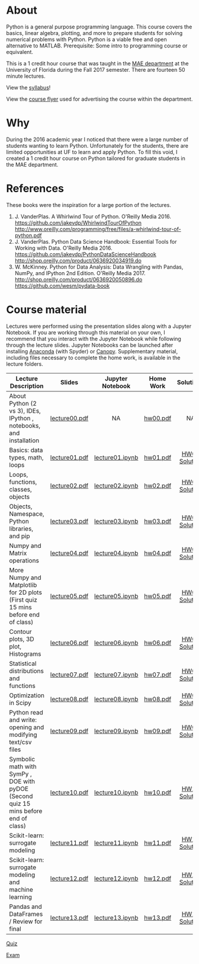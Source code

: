 # About
Python is a general purpose programming language. This course covers the basics, linear algebra, plotting, and more to prepare students for solving numerical problems with Python. Python is a viable free and open alternative to MATLAB. Prerequisite: Some intro to programming course or equivalent.

This is a 1 credit hour course that was taught in the [MAE department](http://www.mae.ufl.edu/) at the University of Florida during the Fall 2017 semester. There are fourteen 50 minute lectures.

View the [syllabus](syllabus/syllabus.pdf)!

View the [course flyer](PythonProgrammingEML6934.pdf) used for advertising the course within the department.


# Why
During the 2016 academic year I noticed that there were a large number of students wanting to learn Python. Unfortunately for the students, there are limited opportunities at UF to learn and apply Python. To fill this void, I created a 1 credit hour course on Python tailored for graduate students in the MAE department.

# References
These books were the inspiration for a large portion of the lectures.

1. J. VanderPlas. A Whirlwind Tour of Python. O'Reilly Media 2016. https://github.com/jakevdp/WhirlwindTourOfPython http://www.oreilly.com/programming/free/files/a-whirlwind-tour-of-python.pdf
2. J. VanderPlas. Python Data Science Handbook: Essential Tools for Working with Data. O'Reilly Media 2016. https://github.com/jakevdp/PythonDataScienceHandbook http://shop.oreilly.com/product/0636920034919.do
3. W. McKinney. Python for Data Analysis: Data Wrangling with Pandas, NumPy, and IPython 2nd Edition. O'Reilly Media 2017. http://shop.oreilly.com/product/0636920050896.do https://github.com/wesm/pydata-book



# Course material

Lectures were performed using the presentation slides along with a Jupyter Notebook. If you are working through this material on your own, I recommend that you interact with the Jupyter Notebook while following through the lecture slides. Jupyter Notebooks can be launched after installing [Anaconda](https://www.anaconda.com/download) (with Spyder) or [Canopy](https://store.enthought.com/downloads/). Supplementary material, including files necessary to complete the home work, is available in the lecture folders.


| Lecture Description | Slides        | Jupyter Notebook | Home Work | Solutions |
| ------------- | ------------- |:----------------:| :--------:| :--------:|
|About Python (2 vs 3), IDEs, IPython , notebooks, and installation| [lecture00.pdf](lectures/lecture00/lecture00.pdf) | NA  | [hw00.pdf](lectures/lecture00/hw00.pdf) | NA |
| Basics: data types, math, loops | [lecture01.pdf](lectures/lecture01/lecture01.pdf) | [lecture01.ipynb](lectures/lecture01/lecture01.ipynb)  | [hw01.pdf](lectures/lecture01/hw01.pdf) | [HW01 Solution](homework_solutions/HW01/) |
| Loops, functions, classes, objects| [lecture02.pdf](lectures/lecture02/lecture02.pdf) | [lecture02.ipynb](lectures/lecture02/lecture02.ipynb)  | [hw02.pdf](lectures/lecture02/hw02.pdf) | [HW02 Solution](homework_solutions/HW02/) |
| Objects, Namespace, Python libraries, and pip | [lecture03.pdf](lectures/lecture03/lecture03.pdf) | [lecture03.ipynb](lectures/lecture03/lecture03.ipynb)  | [hw03.pdf](lectures/lecture03/hw03.pdf) | [HW03 Solution](homework_solutions/HW03/) |
| Numpy and Matrix operations | [lecture04.pdf](lectures/lecture04/lecture04.pdf) | [lecture04.ipynb](lectures/lecture04/lecture04.ipynb)  | [hw04.pdf](lectures/lecture04/hw04.pdf) | [HW04 Solution](homework_solutions/HW04/) |
| More Numpy and Matplotlib for 2D plots (First quiz 15 mins before end of class) | [lecture05.pdf](lectures/lecture05/lecture05.pdf) | [lecture05.ipynb](lectures/lecture05/lecture05.ipynb)  | [hw05.pdf](lectures/lecture05/hw05.pdf) | [HW05 Solution](homework_solutions/HW05/) |
| Contour plots, 3D plot, Histograms | [lecture06.pdf](lectures/lecture06/lecture06.pdf) | [lecture06.ipynb](lectures/lecture06/lecture06.ipynb)  | [hw06.pdf](lectures/lecture06/hw06.pdf) | [HW06 Solution](homework_solutions/HW06/hw06_solution.py) |
| Statistical distributions and functions | [lecture07.pdf](lectures/lecture07/lecture07.pdf) | [lecture07.ipynb](lectures/lecture07/lecture07.ipynb)  | [hw07.pdf](lectures/lecture07/hw07.pdf) | [HW07 Solution](homework_solutions/hw07_solution.py) |
| Optimization in Scipy | [lecture08.pdf](lectures/lecture08/lecture08.pdf) | [lecture08.ipynb](lectures/lecture08/lecture08.ipynb)  | [hw08.pdf](lectures/lecture08/hw08.pdf) | [HW08 Solution](homework_solutions/hw08_solution.py) |
| Python read and write: opening and modifying text/csv files | [lecture09.pdf](lectures/lecture09/lecture09.pdf) | [lecture09.ipynb](lectures/lecture09/lecture09.ipynb)  | [hw09.pdf](lectures/lecture09/hw09.pdf) | [HW09 Solution](homework_solutions/hw09_solution.py) |
| Symbolic math with SymPy , DOE with pyDOE (Second quiz 15 mins before end of class) | [lecture10.pdf](lectures/lecture10/lecture10.pdf) | [lecture10.ipynb](lectures/lecture10/lecture10.ipynb)  | [hw10.pdf](lectures/lecture10/hw10.pdf) | [HW10 Solution](homework_solutions/hw10_solution.py) |
| Scikit-learn: surrogate modeling | [lecture11.pdf](lectures/lecture11/lecture11.pdf) | [lecture11.ipynb](lectures/lecture11/lecture11.ipynb)  | [hw11.pdf](lectures/lecture11/hw11.pdf) | [HW11 Solution](homework_solutions/hw11_solution.py) |
| Scikit-learn: surrogate modeling and machine learning | [lecture12.pdf](lectures/lecture12/lecture12.pdf) | [lecture12.ipynb](lectures/lecture12/lecture12.ipynb)  | [hw12.pdf](lectures/lecture12/hw12.pdf) | [HW12 Solution](homework_solutions/hw12_solution.py) |
| Pandas and DataFrames / Review for final | [lecture13.pdf](lectures/lecture13/lecture13.pdf) | [lecture13.ipynb](lectures/lecture13/lecture13.ipynb)  | [hw13.pdf](lectures/lecture13/hw13.pdf) | [HW13 Solution](homework_solutions/hw13_solution.py) |

[Quiz](/quiz)

[Exam](/exam)
